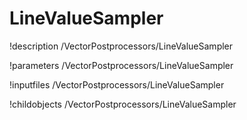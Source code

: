 <!-- MOOSE Documentation Stub: Remove this when content is added. -->

# LineValueSampler
!description /VectorPostprocessors/LineValueSampler

!parameters /VectorPostprocessors/LineValueSampler

!inputfiles /VectorPostprocessors/LineValueSampler

!childobjects /VectorPostprocessors/LineValueSampler
